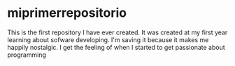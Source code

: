 # miprimerrepositorio

This is the first repository I have ever created. It was created at my first year learning about sofware developing. I'm saving it because it makes me happily nostalgic. I get the feeling of when I started to get passionate about programming
